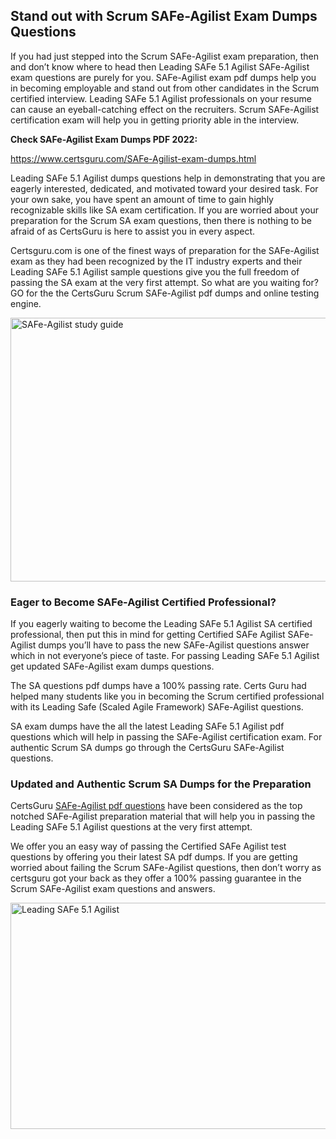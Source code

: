 <h2><strong>Stand out with Scrum SAFe-Agilist Exam Dumps Questions</strong></h2>
<p>If you had just stepped into the Scrum SAFe-Agilist exam preparation, then and don&rsquo;t know where to head then Leading SAFe 5.1 Agilist SAFe-Agilist exam questions are purely for you. SAFe-Agilist exam pdf dumps help you in becoming employable and stand out from other candidates in the Scrum certified interview. Leading SAFe 5.1 Agilist professionals on your resume can cause an eyeball-catching effect on the recruiters. Scrum SAFe-Agilist certification exam will help you in getting priority able in the interview.</p>
<p><strong>Check SAFe-Agilist Exam Dumps PDF 2022:</strong></p>
<p><a href="https://www.certsguru.com/SAFe-Agilist-exam-dumps.html">https://www.certsguru.com/SAFe-Agilist-exam-dumps.html</a></p>
<p>Leading SAFe 5.1 Agilist dumps questions help in demonstrating that you are eagerly interested, dedicated, and motivated toward your desired task. For your own sake, you have spent an amount of time to gain highly recognizable skills like SA exam certification. If you are worried about your preparation for the Scrum SA exam questions, then there is nothing to be afraid of as CertsGuru is here to assist you in every aspect.</p>
<p>Certsguru.com is one of the finest ways of preparation for the SAFe-Agilist exam as they had been recognized by the IT industry experts and their Leading SAFe 5.1 Agilist sample questions give you the full freedom of passing the SA exam at the very first attempt. So what are you waiting for? GO for the the CertsGuru Scrum SAFe-Agilist pdf dumps and online testing engine.</p>
<p><img style="display: block; margin-left: auto; margin-right: auto;" src="https://i.imgur.com/vbMIA8f.png" alt="SAFe-Agilist study guide" width="750" height="422" /></p>
<h3><strong>Eager to Become SAFe-Agilist Certified Professional?</strong></h3>
<p>If you eagerly waiting to become the Leading SAFe 5.1 Agilist SA certified professional, then put this in mind for getting Certified SAFe Agilist SAFe-Agilist dumps you&rsquo;ll have to pass the new SAFe-Agilist questions answer which in not everyone&rsquo;s piece of taste. For passing Leading SAFe 5.1 Agilist get updated SAFe-Agilist exam dumps questions.</p>
<p>The SA questions pdf dumps have a 100% passing rate. Certs Guru had helped many students like you in becoming the Scrum certified professional with its Leading Safe (Scaled Agile Framework) SAFe-Agilist questions.</p>
<p>SA exam dumps have the all the latest Leading SAFe 5.1 Agilist pdf questions which will help in passing the SAFe-Agilist certification exam. For authentic Scrum SA dumps go through the CertsGuru SAFe-Agilist questions.</p>
<h3><strong>Updated and Authentic Scrum SA Dumps for the Preparation</strong></h3>
<p>CertsGuru <a href="https://www.certsguru.com/SAFe-Agilist-exam-dumps.html">SAFe-Agilist pdf questions</a> have been considered as the top notched SAFe-Agilist preparation material that will help you in passing the Leading SAFe 5.1 Agilist questions at the very first attempt.</p>
<p>We offer you an easy way of passing the Certified SAFe Agilist test questions by offering you their latest SA pdf dumps. If you are getting worried about failing the Scrum SAFe-Agilist questions, then don&rsquo;t worry as certsguru got your back as they offer a 100% passing guarantee in the Scrum SAFe-Agilist exam questions and answers.</p>
<p><a href="https://www.certsguru.com/SAFe-Agilist-exam-dumps.html"><img style="display: block; margin-left: auto; margin-right: auto;" src="https://i.imgur.com/efKm8VV.png" alt="Leading SAFe 5.1 Agilist" width="750" height="362" /></a></p>
